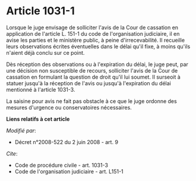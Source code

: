 # Article 1031-1

Lorsque le juge envisage de solliciter l'avis de la Cour de cassation en application de l'article L. 151-1 du code de
l'organisation judiciaire, il en avise les parties et le ministère public, à peine d'irrecevabilité. Il recueille leurs
observations écrites éventuelles dans le délai qu'il fixe, à moins qu'ils n'aient déjà conclu sur ce point. 

Dès réception des observations ou à l'expiration du délai, le juge peut, par une décision non susceptible de recours,
solliciter l'avis de la Cour de cassation en formulant la question de droit qu'il lui soumet. Il surseoit à statuer jusqu'à
la réception de l'avis ou jusqu'à l'expiration du délai mentionné à l'article 1031-3. 

La saisine pour avis ne fait pas obstacle à ce que le juge ordonne des mesures d'urgence ou conservatoires nécessaires.

**Liens relatifs à cet article**

_Modifié par_:

  - Décret n°2008-522 du 2 juin 2008 - art. 9

_Cite_:

  - Code de procédure civile - art. 1031-3
  - Code de l'organisation judiciaire - art. L151-1
